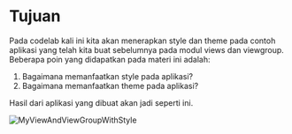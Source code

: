 # Tujuan
Pada codelab kali ini kita akan menerapkan style dan theme pada contoh aplikasi yang telah kita buat sebelumnya pada modul views dan viewgroup. Beberapa poin yang didapatkan pada materi ini adalah:

1. Bagaimana memanfaatkan style pada aplikasi?
2. Bagaimana memanfaatkan theme pada aplikasi?

Hasil dari aplikasi yang dibuat akan jadi seperti ini.

![MyViewAndViewGroupWithStyle](https://user-images.githubusercontent.com/68750843/116179472-9df93580-a741-11eb-830a-235cc58ae5b6.gif)